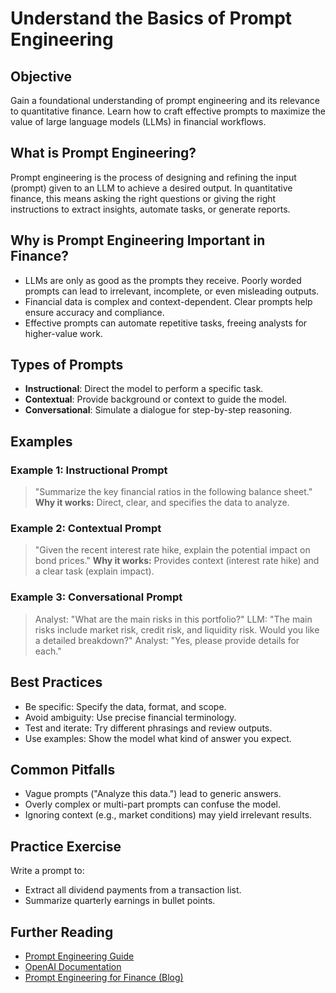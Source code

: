 # Understand the Basics of Prompt Engineering

## Objective
Gain a foundational understanding of prompt engineering and its relevance to quantitative finance. Learn how to craft effective prompts to maximize the value of large language models (LLMs) in financial workflows.

## What is Prompt Engineering?
Prompt engineering is the process of designing and refining the input (prompt) given to an LLM to achieve a desired output. In quantitative finance, this means asking the right questions or giving the right instructions to extract insights, automate tasks, or generate reports.

## Why is Prompt Engineering Important in Finance?
- LLMs are only as good as the prompts they receive. Poorly worded prompts can lead to irrelevant, incomplete, or even misleading outputs.
- Financial data is complex and context-dependent. Clear prompts help ensure accuracy and compliance.
- Effective prompts can automate repetitive tasks, freeing analysts for higher-value work.

## Types of Prompts
- **Instructional**: Direct the model to perform a specific task.
- **Contextual**: Provide background or context to guide the model.
- **Conversational**: Simulate a dialogue for step-by-step reasoning.

## Examples
### Example 1: Instructional Prompt
> "Summarize the key financial ratios in the following balance sheet."
**Why it works:** Direct, clear, and specifies the data to analyze.

### Example 2: Contextual Prompt
> "Given the recent interest rate hike, explain the potential impact on bond prices."
**Why it works:** Provides context (interest rate hike) and a clear task (explain impact).

### Example 3: Conversational Prompt
> Analyst: "What are the main risks in this portfolio?"
> LLM: "The main risks include market risk, credit risk, and liquidity risk. Would you like a detailed breakdown?"
> Analyst: "Yes, please provide details for each."

## Best Practices
- Be specific: Specify the data, format, and scope.
- Avoid ambiguity: Use precise financial terminology.
- Test and iterate: Try different phrasings and review outputs.
- Use examples: Show the model what kind of answer you expect.

## Common Pitfalls
- Vague prompts ("Analyze this data.") lead to generic answers.
- Overly complex or multi-part prompts can confuse the model.
- Ignoring context (e.g., market conditions) may yield irrelevant results.

## Practice Exercise
Write a prompt to:
- Extract all dividend payments from a transaction list.
- Summarize quarterly earnings in bullet points.

## Further Reading
- [Prompt Engineering Guide](https://www.promptingguide.ai/)
- [OpenAI Documentation](https://platform.openai.com/docs/guides/prompting)
- [Prompt Engineering for Finance (Blog)](https://www.datacamp.com/blog/prompt-engineering-for-finance)
